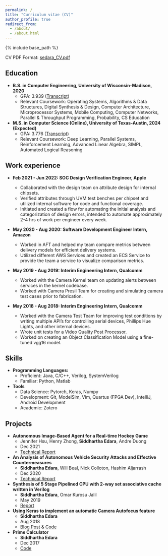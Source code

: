 ```yaml
---
permalink: /
title: "Curriculum vitae (CV)"
author_profile: true
redirect_from: 
  - /about/
  - /about.html
---
```


{% include base_path %}

CV PDF Format: [sedara_CV.pdf](https://sedara26.github.io/files/CV_2023.pdf)

Education
------
* **B.S. in Computer Engineering, University of Wisconsin-Madison, 2020**
  * GPA: 3.939 ([Transcript](https://sedara26.github.io/files/UW_Official_Transcript.pdf))
  * Relevant Coursework: Operating Systems, Algorithms & Data Structures, Digital Synthesis & Design, Computer Architecture, Microprocessor Systems, Mobile Computing, Computer Networks, Parallel & Throughput Programming, Probability, CS Education
* **M.S. in Computer Science (Online), University of Texas-Austin, 2024 (Expected)**
  * GPA: 3.776 ([Transcript](https://sedara26.github.io/files/University_of_Texas_Academic_Summary.pdf))
  * Relevant Coursework: Deep Learning, Parallel Systems, Reinforcement Learning, Advanced Linear Algebra, SIMPL, Automated Logical Reasoning

Work experience
------
* **Feb 2021 - Jun 2022: SOC Design Verification Engineer, Apple**
  * Collaborated with the design team on attribute design for internal chipsets.
  * Verified attributes through UVM test benches per chipset and utilized internal software for code and functional coverage.
  * Initiated and created a flow for automating the initial analysis and categorization of design errors, intended to automate approximately 2-4 hrs of work per engineer every week.

* **May 2020 - Aug 2020: Software Development Engineer Intern, Amazon**
  * Worked in AFT and helped my team compare metrics between delivery models for efficient delivery systems.
  * Utilized different AWS Services and created an ECS Service to provide the team a service to visualize comparison metrics.
 
* **May 2019 - Aug 2019: Interim Engineering Intern, Qualcomm**
  * Worked with the Camera Kernel team on updating alerts between services in the kernel codebase.
  * Worked with Camera Presil Team for creating and simulating camera test cases prior to fabrication.

* **May 2018 - Aug 2018: Interim Engineering Intern, Qualcomm**
  * Worked with the Camera Test Team for improving test conditions by writing multiple API’s for controlling serial devices, Phillips Hue Lights, and other internal devices.
  * Wrote unit tests for a Video Quality Post Processor.
  * Worked on creating an Object Classification Model using a fine-tuned vgg16 model.
  
Skills
------
* **Programming Languages:**
  * Proficient: Java, C/C++, Verilog, SystemVerilog
  * Familiar: Python, Matlab
* **Tools**
  * Data Science: Pytorch, Keras, Numpy
  * Development: Git, ModelSim, Vim, Quartus (FPGA Dev), IntelliJ, Android Development
  * Academic: Zotero

Projects
------
* **Autonomous Image-Based Agent for a Real-time Hockey Game**
  * Jennifer Hsu, Henry Zhong, **Siddhartha Edara**, Andre Duong
  * Dec 2021
  * [Technical Report](https://sedara26.github.io/files/Group1FinalProjectReport.pdf)
* **An Analysis of Autonomous Vehicle Security Attacks and Effective Countermeasures**
  * **Siddhartha Edara**, Will Beal, Nick Colloton, Hashim Aljarrash
  * Dec 2020
  * [Technical Report](https://sedara26.github.io/files/AVReport.pdf)
* **Synthesis of 5 Stage Pipelined CPU with 2-way set associative cache written in Verilog**
  * **Siddhartha Edara**, Omar Kurosu Jalil
  * May 2019
  * [Report](https://sedara26.github.io/files/ECE552_FinalReport.pdf)
* **Using Keras to implement an automatic Camera Autofocus feature**
  * **Siddhartha Edara**
  * Aug 2018
  * [Blog Post](https://medium.com/@sedara/how-the-camera-autofocus-feature-works-in-digital-smartphones-8382d511996c) & [Code](https://github.com/sedara0218/camera_autofocus)
* **Prime Calculator**
  * **Siddhartha Edara**
  * Dec 2017
  * [Code](https://github.com/sedara0218/prime_project_java)
